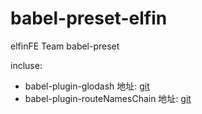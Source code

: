 # babel-preset-elfin

elfinFE Team babel-preset

incluse:
- babel-plugin-glodash 地址: [git](https://github.com/XyyF/babel-plugin-elfin)
- babel-plugin-routeNamesChain 地址: [git](https://github.com/XyyF/babel-plugin-routeNamesChain)
